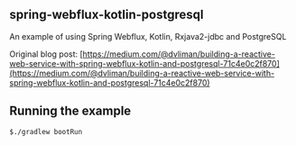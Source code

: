 ## spring-webflux-kotlin-postgresql

An example of using Spring Webflux, Kotlin, Rxjava2-jdbc and PostgreSQL

Original blog post: [https://medium.com/@dvliman/building-a-reactive-web-service-with-spring-webflux-kotlin-and-postgresql-71c4e0c2f870](https://medium.com/@dvliman/building-a-reactive-web-service-with-spring-webflux-kotlin-and-postgresql-71c4e0c2f870)

## Running the example

```$./gradlew bootRun```
